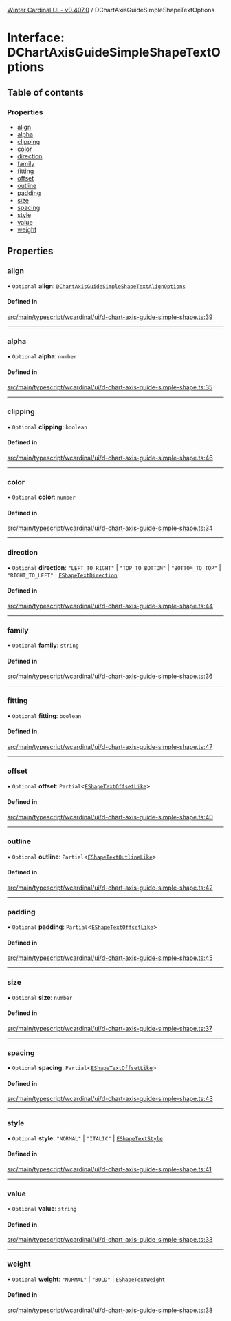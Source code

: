 [Winter Cardinal UI - v0.407.0](../index.md) / DChartAxisGuideSimpleShapeTextOptions

# Interface: DChartAxisGuideSimpleShapeTextOptions

## Table of contents

### Properties

- [align](DChartAxisGuideSimpleShapeTextOptions.md#align)
- [alpha](DChartAxisGuideSimpleShapeTextOptions.md#alpha)
- [clipping](DChartAxisGuideSimpleShapeTextOptions.md#clipping)
- [color](DChartAxisGuideSimpleShapeTextOptions.md#color)
- [direction](DChartAxisGuideSimpleShapeTextOptions.md#direction)
- [family](DChartAxisGuideSimpleShapeTextOptions.md#family)
- [fitting](DChartAxisGuideSimpleShapeTextOptions.md#fitting)
- [offset](DChartAxisGuideSimpleShapeTextOptions.md#offset)
- [outline](DChartAxisGuideSimpleShapeTextOptions.md#outline)
- [padding](DChartAxisGuideSimpleShapeTextOptions.md#padding)
- [size](DChartAxisGuideSimpleShapeTextOptions.md#size)
- [spacing](DChartAxisGuideSimpleShapeTextOptions.md#spacing)
- [style](DChartAxisGuideSimpleShapeTextOptions.md#style)
- [value](DChartAxisGuideSimpleShapeTextOptions.md#value)
- [weight](DChartAxisGuideSimpleShapeTextOptions.md#weight)

## Properties

### align

• `Optional` **align**: [`DChartAxisGuideSimpleShapeTextAlignOptions`](DChartAxisGuideSimpleShapeTextAlignOptions.md)

#### Defined in

[src/main/typescript/wcardinal/ui/d-chart-axis-guide-simple-shape.ts:39](https://github.com/winter-cardinal/winter-cardinal-ui/blob/v0.407.0/src/main/typescript/wcardinal/ui/d-chart-axis-guide-simple-shape.ts#L39)

___

### alpha

• `Optional` **alpha**: `number`

#### Defined in

[src/main/typescript/wcardinal/ui/d-chart-axis-guide-simple-shape.ts:35](https://github.com/winter-cardinal/winter-cardinal-ui/blob/v0.407.0/src/main/typescript/wcardinal/ui/d-chart-axis-guide-simple-shape.ts#L35)

___

### clipping

• `Optional` **clipping**: `boolean`

#### Defined in

[src/main/typescript/wcardinal/ui/d-chart-axis-guide-simple-shape.ts:46](https://github.com/winter-cardinal/winter-cardinal-ui/blob/v0.407.0/src/main/typescript/wcardinal/ui/d-chart-axis-guide-simple-shape.ts#L46)

___

### color

• `Optional` **color**: `number`

#### Defined in

[src/main/typescript/wcardinal/ui/d-chart-axis-guide-simple-shape.ts:34](https://github.com/winter-cardinal/winter-cardinal-ui/blob/v0.407.0/src/main/typescript/wcardinal/ui/d-chart-axis-guide-simple-shape.ts#L34)

___

### direction

• `Optional` **direction**: ``"LEFT_TO_RIGHT"`` \| ``"TOP_TO_BOTTOM"`` \| ``"BOTTOM_TO_TOP"`` \| ``"RIGHT_TO_LEFT"`` \| [`EShapeTextDirection`](../index.md#eshapetextdirection-1)

#### Defined in

[src/main/typescript/wcardinal/ui/d-chart-axis-guide-simple-shape.ts:44](https://github.com/winter-cardinal/winter-cardinal-ui/blob/v0.407.0/src/main/typescript/wcardinal/ui/d-chart-axis-guide-simple-shape.ts#L44)

___

### family

• `Optional` **family**: `string`

#### Defined in

[src/main/typescript/wcardinal/ui/d-chart-axis-guide-simple-shape.ts:36](https://github.com/winter-cardinal/winter-cardinal-ui/blob/v0.407.0/src/main/typescript/wcardinal/ui/d-chart-axis-guide-simple-shape.ts#L36)

___

### fitting

• `Optional` **fitting**: `boolean`

#### Defined in

[src/main/typescript/wcardinal/ui/d-chart-axis-guide-simple-shape.ts:47](https://github.com/winter-cardinal/winter-cardinal-ui/blob/v0.407.0/src/main/typescript/wcardinal/ui/d-chart-axis-guide-simple-shape.ts#L47)

___

### offset

• `Optional` **offset**: `Partial`\<[`EShapeTextOffsetLike`](EShapeTextOffsetLike.md)\>

#### Defined in

[src/main/typescript/wcardinal/ui/d-chart-axis-guide-simple-shape.ts:40](https://github.com/winter-cardinal/winter-cardinal-ui/blob/v0.407.0/src/main/typescript/wcardinal/ui/d-chart-axis-guide-simple-shape.ts#L40)

___

### outline

• `Optional` **outline**: `Partial`\<[`EShapeTextOutlineLike`](EShapeTextOutlineLike.md)\>

#### Defined in

[src/main/typescript/wcardinal/ui/d-chart-axis-guide-simple-shape.ts:42](https://github.com/winter-cardinal/winter-cardinal-ui/blob/v0.407.0/src/main/typescript/wcardinal/ui/d-chart-axis-guide-simple-shape.ts#L42)

___

### padding

• `Optional` **padding**: `Partial`\<[`EShapeTextOffsetLike`](EShapeTextOffsetLike.md)\>

#### Defined in

[src/main/typescript/wcardinal/ui/d-chart-axis-guide-simple-shape.ts:45](https://github.com/winter-cardinal/winter-cardinal-ui/blob/v0.407.0/src/main/typescript/wcardinal/ui/d-chart-axis-guide-simple-shape.ts#L45)

___

### size

• `Optional` **size**: `number`

#### Defined in

[src/main/typescript/wcardinal/ui/d-chart-axis-guide-simple-shape.ts:37](https://github.com/winter-cardinal/winter-cardinal-ui/blob/v0.407.0/src/main/typescript/wcardinal/ui/d-chart-axis-guide-simple-shape.ts#L37)

___

### spacing

• `Optional` **spacing**: `Partial`\<[`EShapeTextOffsetLike`](EShapeTextOffsetLike.md)\>

#### Defined in

[src/main/typescript/wcardinal/ui/d-chart-axis-guide-simple-shape.ts:43](https://github.com/winter-cardinal/winter-cardinal-ui/blob/v0.407.0/src/main/typescript/wcardinal/ui/d-chart-axis-guide-simple-shape.ts#L43)

___

### style

• `Optional` **style**: ``"NORMAL"`` \| ``"ITALIC"`` \| [`EShapeTextStyle`](../index.md#eshapetextstyle-1)

#### Defined in

[src/main/typescript/wcardinal/ui/d-chart-axis-guide-simple-shape.ts:41](https://github.com/winter-cardinal/winter-cardinal-ui/blob/v0.407.0/src/main/typescript/wcardinal/ui/d-chart-axis-guide-simple-shape.ts#L41)

___

### value

• `Optional` **value**: `string`

#### Defined in

[src/main/typescript/wcardinal/ui/d-chart-axis-guide-simple-shape.ts:33](https://github.com/winter-cardinal/winter-cardinal-ui/blob/v0.407.0/src/main/typescript/wcardinal/ui/d-chart-axis-guide-simple-shape.ts#L33)

___

### weight

• `Optional` **weight**: ``"NORMAL"`` \| ``"BOLD"`` \| [`EShapeTextWeight`](../index.md#eshapetextweight-1)

#### Defined in

[src/main/typescript/wcardinal/ui/d-chart-axis-guide-simple-shape.ts:38](https://github.com/winter-cardinal/winter-cardinal-ui/blob/v0.407.0/src/main/typescript/wcardinal/ui/d-chart-axis-guide-simple-shape.ts#L38)
